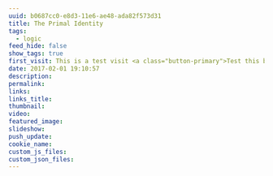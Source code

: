 ```yaml
---
uuid: b0687cc0-e8d3-11e6-ae48-ada82f573d31
title: The Primal Identity
tags:
  - logic
feed_hide: false
show_tags: true
first_visit: This is a test visit <a class="button-primary">Test this button!</a>
date: 2017-02-01 19:10:57
description:
permalink:
links:
links_title:
thumbnail:
video:
featured_image:
slideshow:
push_update:
cookie_name:
custom_js_files:
custom_json_files:
---
```

